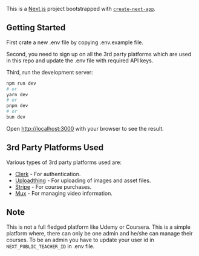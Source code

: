 This is a [Next.js](https://nextjs.org/) project bootstrapped with [`create-next-app`](https://github.com/vercel/next.js/tree/canary/packages/create-next-app).

## Getting Started

First crate a new .env file by copying .env.example file.

Second, you need to sign up on all the 3rd party platforms which are used in this repo and update the .env file with required API keys.

Third, run the development server:

```bash
npm run dev
# or
yarn dev
# or
pnpm dev
# or
bun dev
```

Open [http://localhost:3000](http://localhost:3000) with your browser to see the result.

## 3rd Party Platforms Used

Various types of 3rd party platforms used are:

- [Clerk](https://clerk.com) - For authentication.
- [Uploadthing](https://uploadthing.com) - For uploading of images and asset files.
- [Stripe](https://stripe.com) - For course purchases.
- [Mux](https://www.mux.com) - For managing video information.

## Note

This is not a full fledged platform like Udemy or Coursera. This is a simple platform where, there can only be one admin and he/she can manage their courses. To be an admin you have to update your user id in `NEXT_PUBLIC_TEACHER_ID` in .env file.
